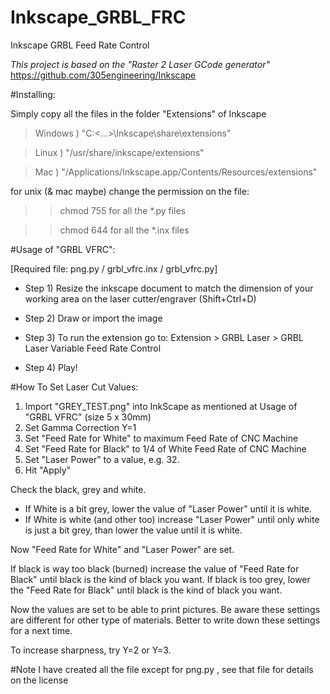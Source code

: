 # Inkscape_GRBL_FRC
Inkscape GRBL Feed Rate Control

_This project is based on the "Raster 2 Laser GCode generator"_
https://github.com/305engineering/Inkscape



#Installing:

Simply copy all the files in the folder "Extensions" of Inkscape

>Windows ) "C:\<...>\Inkscape\share\extensions"

>Linux ) "/usr/share/inkscape/extensions"

>Mac ) "/Applications/Inkscape.app/Contents/Resources/extensions"


for unix (& mac maybe) change the permission on the file:

>>chmod 755 for all the *.py files

>>chmod 644 for all the *.inx files



#Usage of "GRBL VFRC":

[Required file: png.py / grbl_vfrc.inx / grbl_vfrc.py]

- Step 1) Resize the inkscape document to match the dimension of your working area on the laser cutter/engraver (Shift+Ctrl+D)

- Step 2) Draw or import the image

- Step 3) To run the extension go to: Extension > GRBL Laser > GRBL Laser Variable Feed Rate Control

- Step 4) Play!


#How To Set Laser Cut Values:
1. Import "GREY_TEST.png" into InkScape as mentioned at Usage of "GRBL VFRC" (size 5 x 30mm)
2. Set Gamma Correction  Y=1
3. Set "Feed Rate for White" to maximum Feed Rate of CNC Machine
3. Set "Feed Rate for Black" to 1/4 of White Feed Rate of CNC Machine
4. Set "Laser Power" to a value, e.g. 32.
5. Hit "Apply"

Check the black, grey and white.
- If White is a bit grey, lower the value of "Laser Power" until it is white.
- If White is white (and other too) increase "Laser Power" until only white is just a bit grey, than lower the value until it is white.

Now "Feed Rate for White" and "Laser Power" are set.

If black is way too black (burned) increase the value of "Feed Rate for Black" until black is the kind of black you want.
If black is too grey, lower the "Feed Rate for Black" until black is the kind of black you want.


Now the values are set to be able to print pictures.
Be aware these settings are different for other type of materials.
Better to write down these settings for a next time.

To increase sharpness, try Y=2 or Y=3.



#Note
I have created all the file except for png.py , see that file for details on the license


